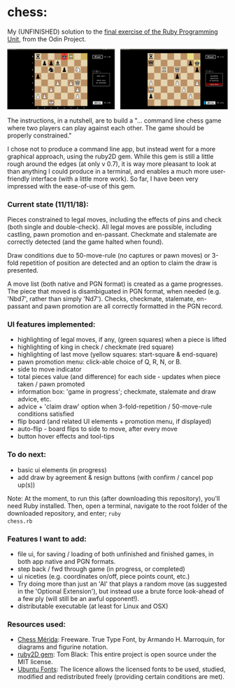 # chess:
My (UNFINISHED) solution to the [final exercise of the Ruby Programming Unit](https://www.theodinproject.com/courses/ruby-programming/lessons/ruby-final-project), from the Odin Project.

![screenshot](img/2screens.png)

The instructions, in a nutshell, are to build a "... command line chess game where two players can play against each other. The game should be properly constrained."

I chose not to produce a command line app, but instead went for a more graphical approach, using the ruby2D gem. While this gem is still a little rough around the edges (at only v 0.7), it is way more pleasant to look at than anything I could produce in a terminal, and enables a much more user-friendly interface (with a little more work). So far, I have been very impressed with the ease-of-use of this gem.

### Current state (11/11/18):

Pieces constrained to legal moves, including the effects of pins and check (both single and double-check). All legal moves are possible, including castling, pawn promotion and en-passant. Checkmate and stalemate are correctly detected (and the game halted when found).

Draw conditions due to 50-move-rule (no captures or pawn moves) or 3-fold repetition of position are detected and an option to claim the draw is presented.

A move list (both native and PGN format) is created as a game progresses. The piece that moved is disambiguated in PGN format, when needed (e.g. 'Nbd7', rather than simply 'Nd7'). Checks, checkmate, stalemate, en-passant and pawn promotion are all correctly formatted in the PGN record.

### UI features implemented:
  * highlighting of legal moves, if any, (green squares) when a piece is lifted
  * highlighting of king in check / checkmate (red square)
  * highlighting of last move (yellow squares: start-square & end-square)
  * pawn promotion menu: click-able choice of Q, R, N, or B.
  * side to move indicator
  * total pieces value (and difference) for each side - updates when piece taken / pawn promoted
  * information box: 'game in progress'; checkmate, stalemate and draw advice, etc.
  * advice + 'claim draw' option  when 3-fold-repetition / 50-move-rule conditions satisfied
  * flip board (and related UI elements + promotion menu, if displayed)
  * auto-flip - board flips to side to move, after every move
  * button hover effects and tool-tips

### To do next:
  * basic ui elements (in progress)
  * add draw by agreement & resign buttons (with confirm / cancel pop up(s))

Note: At the moment, to run this (after downloading this repository), you'll need Ruby installed. Then, open a terminal, navigate to the root folder of the downloaded repository, and enter; <code>ruby chess.rb</code>

### Features I want to add:
  * file ui, for saving / loading of both unfinished and finished games, in both app native and PGN formats.
  * step back / fwd through game (in progress, or completed)
  * ui niceties (e.g. coordinates on/off, piece points count, etc.)
  * Try doing more than just an 'AI' that plays a random move (as suggested in the 'Optional Extension'), but instead use a brute force look-ahead of a few ply (will still be an awful opponent!).
  * distributable executable (at least for Linux and OSX)

### Resources used:

  * [Chess Mérida](https://marcelk.net/chess/pieces/merida/320/): Freeware. True Type Font, by Armando H. Marroquin, for diagrams and figurine notation.
  * [ruby2D gem](http://www.ruby2d.com/learn/get-started/): Tom Black: This entire project is open source under the MIT license.
  * [Ubuntu Fonts](https://design.ubuntu.com/font/): The licence allows the licensed fonts to be used, studied, modified and redistributed freely (providing certain conditions are met).
